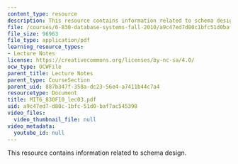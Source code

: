 ```yaml
---
content_type: resource
description: This resource contains information related to schema design.
file: /courses/6-830-database-systems-fall-2010/a9c47ed7d80c1bfc51d0baf7ac545398_MIT6_830F10_lec03.pdf
file_size: 96963
file_type: application/pdf
learning_resource_types:
- Lecture Notes
license: https://creativecommons.org/licenses/by-nc-sa/4.0/
ocw_type: OCWFile
parent_title: Lecture Notes
parent_type: CourseSection
parent_uid: 887b347f-358a-dc23-56e4-a7411b44c7a4
resourcetype: Document
title: MIT6_830F10_lec03.pdf
uid: a9c47ed7-d80c-1bfc-51d0-baf7ac545398
video_files:
  video_thumbnail_file: null
video_metadata:
  youtube_id: null
---
```

This resource contains information related to schema design.